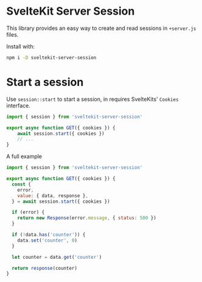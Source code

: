 # SvelteKit Server Session

This library provides an easy way to create and read sessions in `+server.js` files.

Install with:

```sh
npm i -D sveltekit-server-session
```


# Start a session

Use `session::start` to start a session, in requires SvelteKits' `Cookies` interface.

```js
import { session } from 'sveltekit-server-session'

export async function GET({ cookies }) {
    await session.start({ cookies })
    // ...
}
```

A full example

```js
import { session } from 'sveltekit-server-session'

export async function GET({ cookies }) {
  const {
    error,
    value: { data, response },
  } = await session.start({ cookies })

  if (error) {
    return new Response(error.message, { status: 500 })
  }

  if (!data.has('counter')) {
    data.set('counter', 0)
  }

  let counter = data.get('counter')

  return response(counter)
}
```